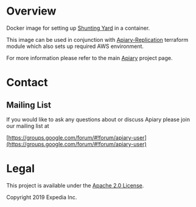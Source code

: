 
# Overview

Docker image for setting up [Shunting Yard](https://github.com/HotelsDotCom/shunting-yard) in a container.

This image can be used in conjunction with [Apiary-Replication](https://github.com/HotelsDotCom/apiary-replication) terraform module which also sets up required AWS environment.

For more information please refer to the main [Apiary](https://github.com/ExpediaInc/apiary) project page.

# Contact

## Mailing List
If you would like to ask any questions about or discuss Apiary please join our mailing list at

  [https://groups.google.com/forum/#!forum/apiary-user](https://groups.google.com/forum/#!forum/apiary-user)

# Legal
This project is available under the [Apache 2.0 License](http://www.apache.org/licenses/LICENSE-2.0.html).

Copyright 2019 Expedia Inc.
